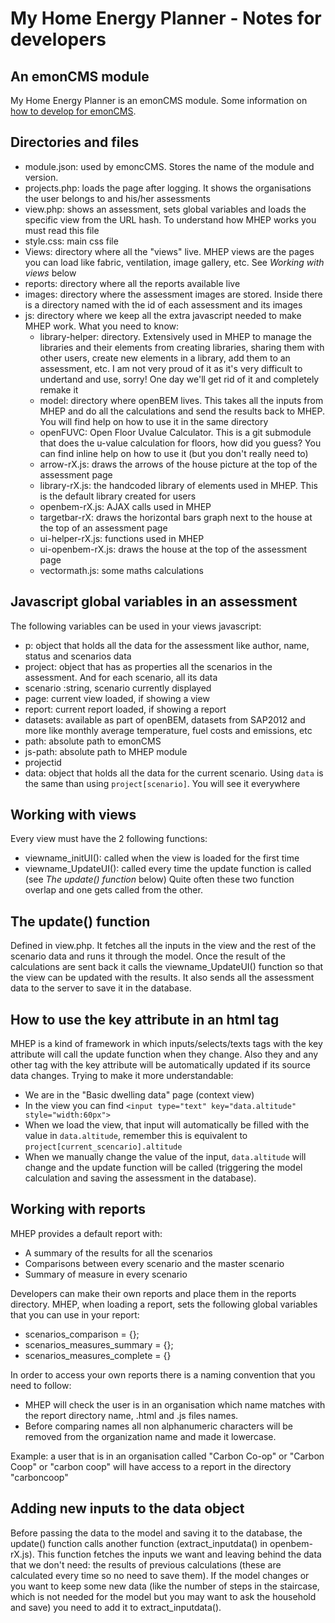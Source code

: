 # My Home Energy Planner - Notes for developers

## An emonCMS module
My Home Energy Planner is an emonCMS module. Some information on [how to develop for emonCMS](https://github.com/openenergymonitor/learn/tree/master/view/electricity-monitoring/emoncms-internals).

## Directories and files
 - module.json: used by emoncCMS. Stores the name of the module and version.
 - projects.php: loads the page after logging. It shows the organisations the user belongs to and his/her assessments
 - view.php: shows an assessment, sets global variables and loads the specific view from the URL hash. To understand how MHEP works you must read this file
 - style.css: main css file
 - Views: directory where all the "views" live. MHEP views are the pages you can load like fabric, ventilation, image gallery, etc. See _Working with views_ below
 - reports: directory where all the reports available live
 - images: directory where the assessment images are stored. Inside there is a directory named with the id of each assessment and its images
 - js: directory where we keep all the extra javascript needed to make MHEP work. What you need to know:
    - library-helper: directory. Extensively used in MHEP to manage the libraries and their elements from creating libraries, sharing them with other users, create new elements in a library, add them to an assessment, etc. I am not very proud of it as it's very difficult to undertand and use, sorry! One day we'll get rid of it and completely remake it
    - model: directory where openBEM lives. This takes all the inputs from MHEP and do all the calculations and send the results back to MHEP. You will find help on how to use it in the same directory
    - openFUVC: Open Floor Uvalue Calculator. This is a git submodule that does the u-value calculation for floors, how did you guess? You can find  inline help on how to use it (but you don't really need to)
    - arrow-rX.js: draws the arrows of the house picture at the top of the assessment page
    - library-rX.js: the handcoded library of elements used in MHEP. This is the default library created for users
    - openbem-rX.js: AJAX calls used in MHEP
    - targetbar-rX: draws the horizontal bars graph next to the house at the top of an assessment page
    - ui-helper-rX.js: functions used in MHEP
    - ui-openbem-rX.js: draws the house at the top of the assessment page
    - vectormath.js: some maths calculations

## Javascript global variables in an assessment
The following variables can be used in your views javascript:
 - p: object that holds all the data for the assessment like author, name, status and scenarios data
 - project: object that has as properties all the scenarios in the assessment. And for each scenario, all its data
 - scenario :string, scenario currently displayed
 - page: current view loaded, if showing a view
 - report: current report loaded, if showing a report
 - datasets: available as part of openBEM, datasets from SAP2012 and more like monthly average temperature, fuel costs and emissions, etc
 - path: absolute path to emonCMS
 - js-path: absolute path to MHEP module
 - projectid
 - data: object that holds all the data for the current scenario. Using `data` is the same than using `project[scenario]`. You will see it everywhere

## Working with views
Every view must have the 2 following functions:
 - viewname_initUI(): called when the view is loaded for the first time
 - viewname_UpdateUI(): called every time the update function is called (see _The update() function_ below)
Quite often these two function overlap and one gets called from the other.

## The update() function
Defined in view.php. It fetches all the inputs in the view and the rest of the scenario data and runs it through the model. Once the result of the calculations are sent back it calls the viewname_UpdateUI() function so that the view can be updated with the results.
It also sends all the assessment data to the server to save it in the database.

## How to use the key attribute in an html tag
MHEP is a kind of framework in which inputs/selects/texts tags with the key attribute will call the update function when they change.
Also they and any other tag with the key attribute will be automatically updated if its source data changes.
Trying to make it more understandable:
 - We are in the "Basic dwelling data" page (context view)
 - In the view you can find `<input type="text" key="data.altitude" style="width:60px">`
 - When we load the view, that input will automatically be filled with the value in `data.altitude`, remember this is equivalent to `project[current_scencario].altitude`
 - When we manually change the value of the input, `data.altitude` will change and the update function will be called (triggering the model calculation and saving the assessment in the database).

## Working with reports
MHEP provides a default report with:
 - A summary of the results for all the scenarios
 - Comparisons between every scenario and the master scenario
 - Summary of measure in every scenario

Developers can make their own reports and place them in the reports directory. MHEP, when loading a report, sets the following global variables that you can use in your report:
 - scenarios_comparison = {};
 - scenarios_measures_summary = {};
 - scenarios_measures_complete = {}

In order to access your own reports there is a naming convention that you need to follow:
 - MHEP will check the user is in an organisation which name matches with the report directory name, .html and .js files names.
 - Before comparing names all non alphanumeric characters will be removed from the organization name and made it lowercase.

Example: a user that is in an organisation called "Carbon Co-op" or "Carbon Coop" or "carbon coop" will have access to a report in the directory "carboncoop"


## Adding new inputs to the data object
Before passing the data to the model and saving it to the database, the update() function  calls another function (extract_inputdata() in openbem-rX.js). This function fetches the inputs we want and leaving behind the data that we don't need: the results of previous calculations (these are calculated every time so no need to save them).
If the model changes or you want to keep some new data (like the number of steps in the staircase, which is not needed for the model but you may want to ask the household and save) you need to add it to extract_inputdata().

